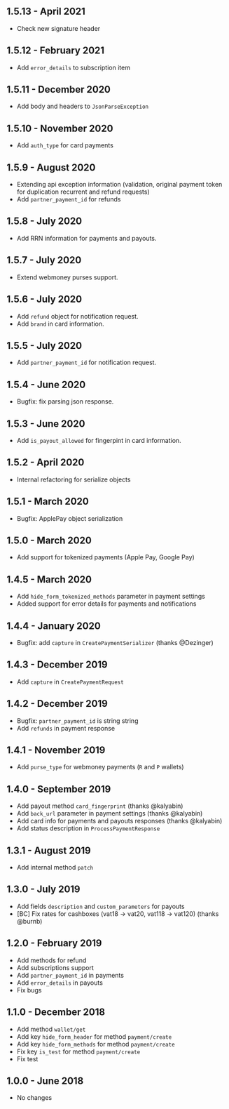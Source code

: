 ## 1.5.13 - April 2021

- Check new signature header

## 1.5.12 - February 2021

- Add `error_details` to subscription item

## 1.5.11 - December 2020

- Add body and headers to `JsonParseException`

## 1.5.10 - November 2020

- Add `auth_type` for card payments

## 1.5.9 - August 2020

- Extending api exception information (validation, original payment token for duplication recurrent and refund requests)
- Add `partner_payment_id` for refunds

## 1.5.8 - July 2020

- Add RRN information for payments and payouts.

## 1.5.7 - July 2020

- Extend webmoney purses support.

## 1.5.6 - July 2020

- Add `refund` object for notification request.
- Add `brand`  in card information.

## 1.5.5 - July 2020

- Add `partner_payment_id` for notification request.

## 1.5.4 - June 2020

- Bugfix: fix parsing json response.

## 1.5.3 - June 2020

- Add `is_payout_allowed` for fingerpint in card information.

## 1.5.2 - April 2020

- Internal refactoring for serialize objects

## 1.5.1 - March 2020

- Bugfix: ApplePay object serialization

## 1.5.0 - March 2020

- Add support for tokenized payments (Apple Pay, Google Pay)

## 1.4.5 - March 2020

- Add `hide_form_tokenized_methods` parameter in payment settings 
- Added support for error details for payments and notifications

## 1.4.4 - January 2020

- Bugfix: add `capture` in `CreatePaymentSerializer` (thanks @Dezinger)

## 1.4.3 - December 2019

- Add `capture` in `CreatePaymentRequest`

## 1.4.2 - December 2019

- Bugfix: `partner_payment_id` is string string
- Add `refunds` in payment response

## 1.4.1 - November 2019

- Add `purse_type` for webmoney payments (`R` and `P` wallets)

## 1.4.0 - September 2019

- Add payout method `card_fingerprint` (thanks @kalyabin)
- Add `back_url` parameter in payment settings (thanks @kalyabin)
- Add card info for payments and payouts responses (thanks @kalyabin)
- Add status description in `ProcessPaymentResponse`

## 1.3.1 - August 2019

- Add internal method `patch`

## 1.3.0 - July 2019

- Add fields `description` and `custom_parameters` for payouts
- [BC] Fix rates for cashboxes (vat18 -> vat20, vat118 -> vat120) (thanks @burnb)

## 1.2.0 - February 2019

- Add methods for refund
- Add subscriptions support
- Add `partner_payment_id` in payments
- Add `error_details` in payouts
- Fix bugs 

## 1.1.0 - December 2018

- Add method `wallet/get`
- Add key `hide_form_header` for method `payment/create`
- Add key `hide_form_methods` for method `payment/create`
- Fix key `is_test` for method `payment/create`
- Fix test

## 1.0.0 - June 2018

- No changes
